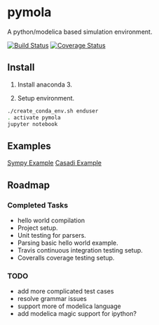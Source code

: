 # pymola

A python/modelica based simulation environment.

[![Build Status](https://travis-ci.org/pymola/pymola.svg)](https://travis-ci.org/pymola/pymola)
[![Coverage Status](https://img.shields.io/coveralls/pymola/pymola.svg)](https://coveralls.io/r/pymola/pymola)

## Install

1. Install anaconda 3.

2. Setup environment.

```bash
./create_conda_env.sh enduser
. activate pymola
jupyter notebook
```

## Examples
[Sympy Example](test/Spring.ipynb)
[Casadi Example](test/Casadi.ipynb)

## Roadmap

### Completed Tasks

* hello world compilation
* Project setup.
* Unit testing for parsers.
* Parsing basic hello world example.
* Travis continuous integration testing setup.
* Coveralls coverage testing setup.

### TODO

* add more complicated test cases
* resolve grammar issues
* support more of modelica language
* add modelica magic support for ipython?

<!--- vim:ts=4:sw=4:expandtab:
!-->
